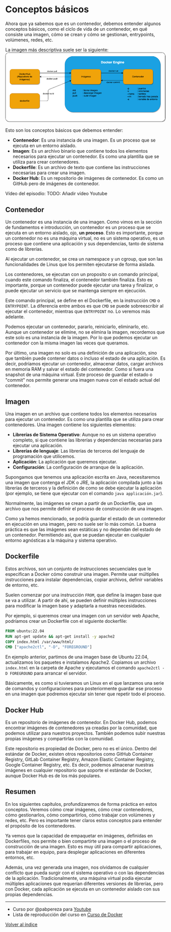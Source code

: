 # Conceptos básicos 
Ahora que ya sabemos que es un contenedor, debemos entender algunos conceptos básicos, como el ciclo de vida de un contenedor, en qué consiste una imagen, cómo se crean y cómo se gestionan, entrypoints, volúmenes, redes, etc.

La imagen más descriptiva suele ser la siguiente:
![](diagramas/workflow.drawio.png)

Esto son los conceptos básicos que debemos entender:
* **Contenedor**: Es una instancia de una imagen. Es un proceso que se ejecuta en un entorno aislado.
* **Imagen**: Es un archivo binario que contiene todos los elementos necesarios para ejecutar un contenedor. Es como una plantilla que se utiliza para crear contenedores.
* **Dockerfile**: Es un archivo de texto que contiene las instrucciones necesarias para crear una imagen.
* **Docker Hub**: Es un repositorio de imágenes de contenedor. Es como un GitHub pero de imágenes de contenedor.

Vídeo del episodio:
TODO: Añadir vídeo Youtube


## Contenedor
Un contenedor es una instancia de una imagen. Como vimos en la sección de fundamentos e introducción, un contenedor es un proceso que se ejecuta en un entorno aislado, ojo, **un proceso**. Esto es importante, porque un contenedor no es una máquina virtual, no es un sistema operativo, es un proceso que contiene una aplicación y sus dependencias, tanto de sistema como de librerías. 

Al ejecutar un contenedor, se crea un namespace y un cgroup, que son las funcionalidades de Linus que los permiten ejecutarse de forma aislada.

Los contenedores, se ejecutan con un proposito o un comando principal, cuando este comando finaliza, el contenedor también finaliza. Esto es importante, porque un contenedor puede ejecutar una tarea y finalizar, o puede ejecutar un servicio que se mantenga siempre en ejecución.

Este comando principal, se define en el Dockerfile, en la instrucción `CMD` o `ENTRYPOINT`. La diferencia entre ambos es que `CMD` se puede sobreescribir al ejecutar el contenedor, mientras que `ENTRYPOINT` no. Lo veremos más adelante.

Podemos ejecutar un contenedor, pararlo, reiniciarlo, eliminarlo, etc. Aunque un contenedor se elimine, no se elimina la imagen, recordemos que este solo es una instancia de la imagen. Por lo que podemos ejecutar un contenedor con la misma imagen las veces que queramos.

Por último, una imagen no solo es una definición de una aplicación, sino que también puede contener datos o incluso el estado de una aplicación. Es decir, podríamos ejecutar un contenedor, almacenar datos, cargar archivos en memoria RAM y salvar el estado del contenedor. Como si fuera una snapshot de una máquina virtual. Este proceso de guardar el estado o "commit" nos permite generar una imagen nueva con el estado actual del contenedor.

## Imagen
Una imagen en un archivo que contiene todos los elementos necesarios para ejecutar un contenedor. Es como una plantilla que se utiliza para crear contenedores. Una imagen contiene los siguientes elementos:
* **Librerías de Sistema Operativo**: Aunque no es un sistema operativo completo, si que contiene las librerías y dependencias necesarias para ejecutar una aplicación.
* **Librerías de lenguaje**: Las librerías de terceros del lenguaje de programación que utilicemos.
* **Aplicación**: La aplicación que queremos ejecutar.
* **Configuración**: La configuración de arranque de la aplicación.

Supongamos que tenemos una aplicación escrita en Java, necesitaremos una imagen que contenga el JDK o JRE, la aplicación compilada junto a las librerías de terceros y la definición de como se debe ejecutar la aplicación (por ejemplo, se tiene que ejecutar con el comando `java applicación.jar`).

Normalmente, las imágenes se crean a partir de un Dockerfile, que un archivo que nos permite definir el proceso de construcción de una imagen.

Como ya hemos mencionado, se podría guardar el estado de un contenedor en ejecución en una imagen, pero no suele ser lo más común. La buena práctica es que las imágenes sean estáticas y no dependan del estado de un contenedor. Permitiendo así, que se puedan ejecutar en cualquier entorno agnósticas a la máquina y sistema operativo.

## Dockerfile
Estos archivos, son un conjunto de instrucciones secuenciales que le especifican a Docker cómo construir una imagen. Permite usar múltiplles instrucciones para instalar dependencias, copiar archivos, definir variables de entorno, etc.

Suelen comenzar por una instrucción `FROM`, que define la imagen base que se va a utilizar. A partir de ahí, se pueden definir múltiples instrucciones para modificar la imagen base y adaptarla a nuestras necesidades.

Por ejemplo, si queremos crear una imagen con un servidor web Apache, podríamos crear un Dockerfile con el siguiente dockerfile:
```Dockerfile
FROM ubuntu:22.04
RUN apt-get update && apt-get install -y apache2
COPY index.html /var/www/html/
CMD ["apache2ctl", "-D", "FOREGROUND"]
```
En ejemplo anterior, partimos de una imagen base de Ubuntu 22.04, actualizamos los paquetes e instalamos Apache2. Copiamos un archivo `index.html` en la carpeta de Apache y ejecutamos el comando `apache2ctl -D FOREGROUND` para arrancar el servidor.

Básicamente, es como si tuvieramos un Linux en el que lanzamos una serie de comandos y configuraciones para posteriormente guardar ese proceso en una imagen que podremos ejecutar sin tener que repetir todo el proceso.

## Docker Hub
Es un repositorio de imágenes de contenedor. En Docker Hub, podemos encontrar imágenes de contenedores ya creadas por la comunidad, que podemos utilizar para nuestros proyectos. También podemos subir nuestras propias imágenes y compartirlas con la comunidad.

Este repositorio es propiedad de Docker, pero no es el único. Dentro del estándar de Docker, existen otros repositorios como GitHub Container Registry, GitLab Container Registry, Amazon Elastic Container Registry, Google Container Registry, etc. Es decir, podemos almacenar nuestras imágenes en cualquier repositorio que soporte el estándar de Docker, aunque Docker Hub es de los más populares. 

## Resumen
En los siguientes capítulos, profundizaremos de forma práctica en estos conceptos. Veremos cómo crear imágenes, cómo crear contenedores, cómo gestionarlos, cómo compartirlos, cómo trabajar con volúmenes y redes, etc. Pero es importante tener claros estos conceptos para entender el propósito de los contenedores.

Ya vemos que la capacidad de empaquetar en imágenes, definidas en Dockerfiles, nos permite o bien compartirte una imagen o el proceso de construcción de una imagen. Esto es muy útil para compartir aplicaciones, para trabajar en equipo, para desplegar aplicaciones en diferentes entornos, etc.

Además, una vez generada una imagen, nos olvidamos de cualquier conflicto que pueda surgir con el sistema operativo o con las dependencias de la aplicación. Tradicionalmente, una máquina virtual podía ejecutar múltiples aplicaciones que requerían diferentes versiones de librerías, pero con Docker, cada aplicación se ejecuta en un contenedor aislado con sus propias dependencias.




---
* Curso por @pabpereza para [Youtube](https://www.youtube.com/@Pabpereza)
* Lista de reproducción del curso en [Curso de Docker](https://www.youtube.com/playlist?list=PLQhxXeq1oc2n7YnjRhq7qVMzZWtDY7Zz0)

[Volver al índice](README.md#índice)